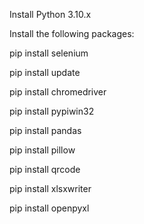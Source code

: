 Install Python 3.10.x

Install the following packages:

pip install selenium

pip install update

pip install chromedriver

pip install pypiwin32

pip install pandas

pip install pillow

pip install qrcode

pip install xlsxwriter

pip install openpyxl